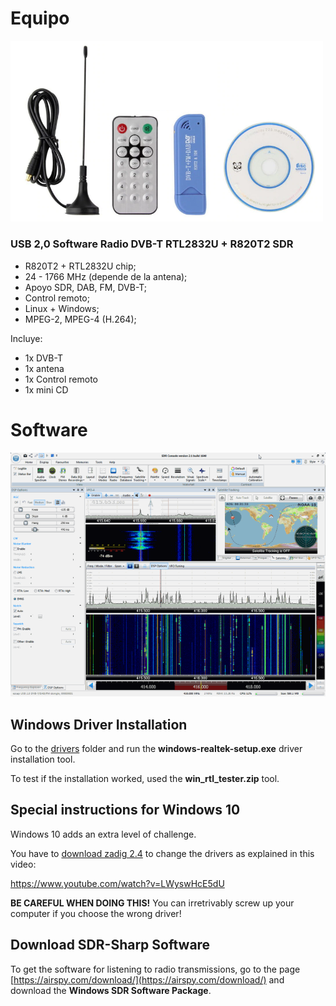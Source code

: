 # Equipo

<img src="img/sdr.820T2.1.png" width="500" />

### USB 2,0 Software Radio DVB-T RTL2832U + R820T2 SDR

- R820T2 + RTL2832U chip;
- 24 - 1766 MHz (depende de la antena);
- Apoyo SDR, DAB, FM, DVB-T;
- Control remoto;
- Linux + Windows;
- MPEG-2, MPEG-4 (H.264);

Incluye:
- 1x DVB-T
- 1x antena
- 1x Control remoto
- 1x mini CD 

# Software

<img src="img/sdr-radio.png" />

## Windows Driver Installation 

Go to the [drivers](drivers) folder and run the **windows-realtek-setup.exe** driver installation tool.

To test if the installation worked, used the **win_rtl_tester.zip** tool. 

## Special instructions for Windows 10

Windows 10 adds an extra level of challenge.

You have to [download zadig 2.4](https://zadig.akeo.ie/) to change the drivers as explained in this video:

https://www.youtube.com/watch?v=LWyswHcE5dU

**BE CAREFUL WHEN DOING THIS!** You can irretrivably screw up your computer if you choose the wrong driver!

## Download SDR-Sharp Software

To get the software for listening to radio transmissions, go to the page [https://airspy.com/download/](https://airspy.com/download/) and download the **Windows SDR Software Package**.


